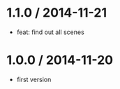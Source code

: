 
1.1.0 / 2014-11-21
==================

 * feat: find out all scenes

1.0.0 / 2014-11-20
==================

 * first version
